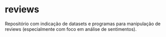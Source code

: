 # reviews
Repositório com indicação de datasets e programas para manipulação de reviews (especialmente com foco em análise de sentimentos).
